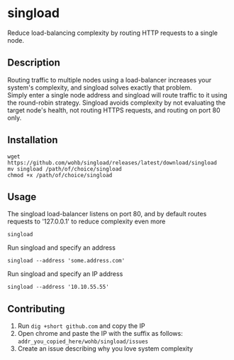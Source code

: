 # singload
Reduce load-balancing complexity by routing HTTP requests to a single node.

## Description
Routing traffic to multiple nodes using a load-balancer increases your system's complexity, and singload solves exactly that problem.  
Simply enter a single node address and singload will route traffic to it using the round-robin strategy.
Singload avoids complexity by not evaluating the target node's health, not routing HTTPS requests, and routing on port 80 only.

## Installation
```shell
wget https://github.com/wohb/singload/releases/latest/download/singload
mv singload /path/of/choice/singload
chmod +x /path/of/choice/singload
```

## Usage
The singload load-balancer listens on port 80, and by default routes requests to '127.0.0.1' to reduce complexity even more
```shell
singload
```
Run singload and specify an address
```shell
singload --address 'some.address.com'
```
Run singload and specify an IP address
```shell
singload --address '10.10.55.55'
```

## Contributing
1. Run `dig +short github.com` and copy the IP
2. Open chrome and paste the IP with the suffix as follows: `addr_you_copied_here/wohb/singload/issues`
3. Create an issue describing why you love system complexity
